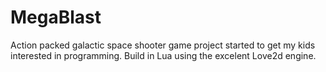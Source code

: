 # MegaBlast
Action packed galactic space shooter game project started to get my kids interested in programming. Build in Lua using the excelent Love2d engine.
